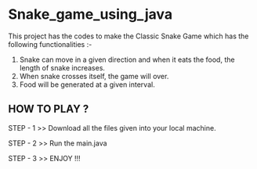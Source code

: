 # Snake_game_using_java

This project has the codes to make the Classic Snake Game which has the following functionalities :-
1) Snake can move in a given direction and when it eats the food, the length of snake increases.  
2) When snake crosses itself, the game will over.  
3) Food will be generated at a given interval.

HOW TO PLAY ?
---------
STEP - 1 >>
Download all the files given into your local machine.

STEP - 2 >>
Run the main.java

STEP - 3 >>
ENJOY !!!


